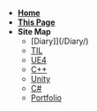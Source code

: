 - [**Home**](/)
- [**This Page**]()
- **Site Map**
    * [Diary]](/Diary/)
    * [TIL](/TIL/)
    * [UE4](/UE4/)
    * [C++](/Cpp/)
    * [Unity](/Unity/)
    * [C#](/CSharp/)
    * [Portfolio](https://www.notion.so/Portfolio-f9d19fe8a72f43f7bae1e9abe9189487)
